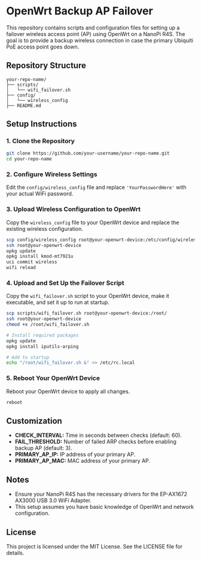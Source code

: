 # OpenWrt Backup AP Failover

This repository contains scripts and configuration files for setting up a failover wireless access point (AP) using OpenWrt on a NanoPi R4S. The goal is to provide a backup wireless connection in case the primary Ubiquiti PoE access point goes down.

## Repository Structure

```
your-repo-name/
├── scripts/
│   └── wifi_failover.sh
├── config/
│   └── wireless_config
├── README.md
```

## Setup Instructions

### 1. Clone the Repository

```sh
git clone https://github.com/your-username/your-repo-name.git
cd your-repo-name
```

### 2. Configure Wireless Settings

Edit the `config/wireless_config` file and replace `'YourPasswordHere'` with your actual WiFi password.

### 3. Upload Wireless Configuration to OpenWrt

Copy the `wireless_config` file to your OpenWrt device and replace the existing wireless configuration.

```sh
scp config/wireless_config root@your-openwrt-device:/etc/config/wireless
ssh root@your-openwrt-device
opkg update
opkg install kmod-mt7921u
uci commit wireless
wifi reload
```

### 4. Upload and Set Up the Failover Script

Copy the `wifi_failover.sh` script to your OpenWrt device, make it executable, and set it up to run at startup.

```sh
scp scripts/wifi_failover.sh root@your-openwrt-device:/root/
ssh root@your-openwrt-device
chmod +x /root/wifi_failover.sh

# Install required packages
opkg update
opkg install iputils-arping

# Add to startup
echo "/root/wifi_failover.sh &" >> /etc/rc.local
```

### 5. Reboot Your OpenWrt Device

Reboot your OpenWrt device to apply all changes.

```sh
reboot
```

## Customization

- **CHECK_INTERVAL:** Time in seconds between checks (default: 60).
- **FAIL_THRESHOLD:** Number of failed ARP checks before enabling backup AP (default: 3).
- **PRIMARY_AP_IP:** IP address of your primary AP.
- **PRIMARY_AP_MAC:** MAC address of your primary AP.

## Notes

- Ensure your NanoPi R4S has the necessary drivers for the EP-AX1672 AX3000 USB 3.0 WiFi Adapter.
- This setup assumes you have basic knowledge of OpenWrt and network configuration.

## License

This project is licensed under the MIT License. See the LICENSE file for details.
